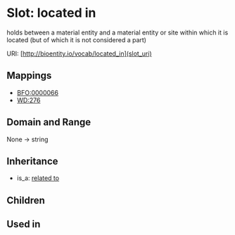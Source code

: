 # Slot: located in


holds between a material entity and a material entity or site within which it is located (but of which it is not considered a part)

URI: [http://bioentity.io/vocab/located_in](slot_uri)
## Mappings

 * [BFO:0000066](http://purl.obolibrary.org/obo/BFO_0000066)
 * [WD:276](http://purl.obolibrary.org/obo/WD_276)
## Domain and Range

None -> string
## Inheritance

 *  is_a: [related to](related_to.md)
## Children

## Used in

